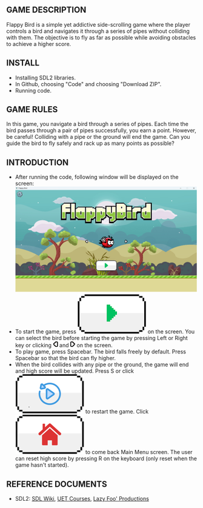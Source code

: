 
## GAME DESCRIPTION
Flappy Bird is a simple yet addictive side-scrolling game where the player controls a bird and navigates it through a series of pipes without colliding with them. The objective is to fly as far as possible while avoiding obstacles to achieve a higher score.
## INSTALL
- Installing SDL2 libraries.
- In Github, choosing "Code" and choosing "Download ZIP".
- Running code.
## GAME RULES
In this game, you navigate a bird through a series of pipes. Each time the bird passes through a pair of pipes successfully, you earn a point. However, be careful! Colliding with a pipe or the ground will end the game. Can you guide the bird to fly safely and rack up as many points as possible?
## INTRODUCTION
- After running the code, following window will be displayed on the screen: 
![](/asset/image/gameplay-start.png)
- To start the game, press ![](/asset/image/start.png) on the screen. You can select the bird before starting the game by pressing Left or Right key or clicking ![](/asset/image/nextLeft.png) and ![](/asset/image/nextRight.png) on the screen. 
- To play game, press Spacebar. The bird falls freely by default. Press Spacebar so that the bird can fly higher.
- When the bird collides with any pipe or the ground, the game will end and high score will be updated. Press S or click ![](/asset/image/replay.png) to restart the game. Click ![](/asset/image/home.png) to come back Main Menu screen. The user can reset high score by pressing R on the keyboard (only reset when the game hasn't started).
## REFERENCE DOCUMENTS
- SDL2: [SDL Wiki](https://wiki.libsdl.org/SDL2/FrontPage), [UET Courses](https://courses.uet.vnu.edu.vn/), [Lazy Foo' Productions](https://lazyfoo.net/tutorials/SDL/)